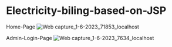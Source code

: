 # Electricity-biling-based-on-JSP
Home-Page
![Web capture_1-6-2023_71853_localhost](https://github.com/Aryanchaturvedi7/Electricity-biling-based-on-JSP/assets/104296837/3a049164-4d35-40d8-ac07-1900c593412b)

Admin-Login-Page
![Web capture_1-6-2023_7634_localhost](https://github.com/Aryanchaturvedi7/Electricity-biling-based-on-JSP/assets/104296837/b9c315fb-94d3-4588-a51c-006940c94516)


